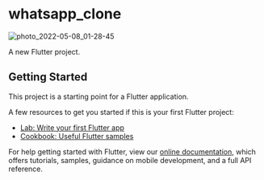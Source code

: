 # whatsapp_clone
![photo_2022-05-08_01-28-45](https://user-images.githubusercontent.com/105076786/167277988-100ff3be-1d6f-4b4a-ba5b-1a6c6c93fe82.jpg)

A new Flutter project.

## Getting Started

This project is a starting point for a Flutter application.

A few resources to get you started if this is your first Flutter project:

- [Lab: Write your first Flutter app](https://flutter.dev/docs/get-started/codelab)
- [Cookbook: Useful Flutter samples](https://flutter.dev/docs/cookbook)

For help getting started with Flutter, view our
[online documentation](https://flutter.dev/docs), which offers tutorials,
samples, guidance on mobile development, and a full API reference.

